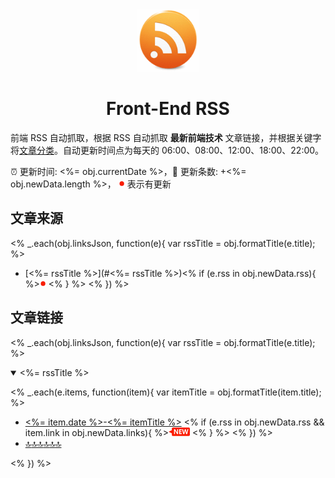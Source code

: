 <div align="center"><img width="100" src="assets/rss.gif" /><h1>Front-End RSS</h1></div>

前端 RSS 自动抓取，根据 RSS 自动抓取 **最新前端技术** 文章链接，并根据关键字将[文章分类](./TAGS.md)。自动更新时间点为每天的 06:00、08:00、12:00、18:00、22:00。

:alarm_clock: 更新时间: <%= obj.currentDate %>，:rocket: 更新条数: +<%= obj.newData.length %>， ![](assets/dot.png) 表示有更新

## 文章来源
<% _.each(obj.linksJson, function(e){ var rssTitle = obj.formatTitle(e.title); %>
- [<%= rssTitle %>](#<%= rssTitle %>)<% if (e.rss in obj.newData.rss){ %>![](assets/dot.png) <% } %>  <% }) %>

## 文章链接
<% _.each(obj.linksJson, function(e){ var rssTitle = obj.formatTitle(e.title); %>
<details open>
<summary id="<%= rssTitle %>" name="<%= rssTitle %>">
 <%= rssTitle %>
</summary>

<% _.each(e.items, function(item){ var itemTitle = obj.formatTitle(item.title); %>
- [<%= item.date %>-<%= itemTitle %>](<%= item.link %>) <% if (e.rss in obj.newData.rss && item.link in obj.newData.links){ %>![](assets/new.png) <% } %> <% }) %>
- [:top::top::top::top::top::top:](#文章来源)
</details>
<% }) %>
